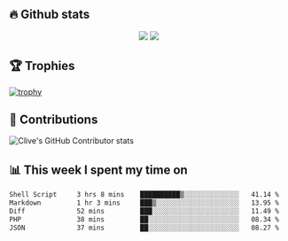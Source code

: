 ## &#128293; Github stats

<!-- GitHub Readme Streak Stats - https://github.com/DenverCoder1/github-readme-streak-stats -->
<p align="center">

<picture>
  <source 
    srcset="https://github-readme-stats.vercel.app/api?username=clivewalkden&count_private=true&show_icons=true&theme=darcula"
    media="(prefers-color-scheme: dark)"
  />
  <source
    srcset="https://github-readme-stats.vercel.app/api?username=clivewalkden&count_private=true&show_icons=true&theme=calm"
    media="(prefers-color-scheme: light), (prefers-color-scheme: no-preference)"
  />
  <img src="https://github-readme-stats.vercel.app/api?username=clivewalkden&count_private=true&show_icons=true&theme=darcula" />
</picture>

<a href="https://git.io/streak-stats" target="_blank">
  <img src="http://github-readme-streak-stats.herokuapp.com?user=clivewalkden&theme=darcula&date_format=j%20M%5B%20Y%5D" />
</a>

</p>

## &#127942; Trophies
[![trophy](https://github-profile-trophy.vercel.app/?username=clivewalkden&theme=onedark)](https://github.com/clivewalkden/github-profile-trophy)

## &#129309; Contributions
![Clive's GitHub Contributor stats](https://github-contributor-stats.vercel.app/api?username=clivewalkden)

## &#128202; This week I spent my time on
<!--START_SECTION:waka-->

```txt
Shell Script     3 hrs 8 mins    ██████████▒░░░░░░░░░░░░░░   41.14 %
Markdown         1 hr 3 mins     ███▒░░░░░░░░░░░░░░░░░░░░░   13.95 %
Diff             52 mins         ███░░░░░░░░░░░░░░░░░░░░░░   11.49 %
PHP              38 mins         ██░░░░░░░░░░░░░░░░░░░░░░░   08.34 %
JSON             37 mins         ██░░░░░░░░░░░░░░░░░░░░░░░   08.27 %
```

<!--END_SECTION:waka-->
